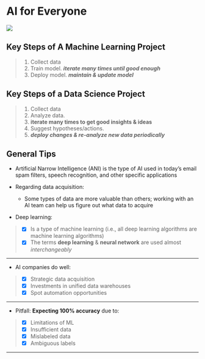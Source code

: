 # AI for Everyone

![](/home/an/Pictures/AI.jpg)

## Key Steps of A Machine Learning Project

> 1. Collect data 
> 2. Train model. ***iterate many times until good enough***
> 3. Deploy model. ***maintain & update model***

## Key Steps of a Data Science Project

> 1. Collect data
> 2. Analyze data. 
>   1. __iterate many times to get good insights & ideas__
> 3. Suggest hypotheses/actions. 
>   1. ***deploy changes & re-analyze new data periodically***
 
## General Tips
- Artificial Narrow Intelligence (ANI) is the type of AI used in today’s email spam filters, speech recognition, 
 and other specific applications

- Regarding data acquisition: 
  - Some types of data are more valuable than others; working with an AI team can help us figure 
 out what data to acquire
 
- Deep learning:
> - [x] Is a type of machine learning (i.e., all deep learning algorithms are machine learning 
 algorithms)
> - [x] The terms __deep learning__ & __neural network__ are used almost *_interchangeably_*
___  
 - AI companies do well:
 > - [x] Strategic data acquisition
 > - [x] Investments in unified data warehouses
 > - [x] Spot automation opportunities
___
- Pitfall: __Expecting 100% accuracy__ due to:
> - [x] Limitations of ML
> - [x] Insufficient data
> - [x] Mislabeled data
> - [x] Ambiguous labels
___
